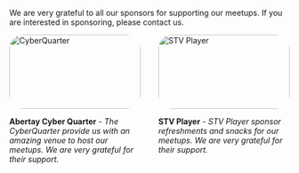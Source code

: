 We are very grateful to all our sponsors for supporting our meetups. If you are interested in sponsoring, please contact us.

<div class="sponsors">
<div class="sponsor">
  <img alt="CyberQuarter" src="/images/sponsors/abertay-cyber-quarter-logo.jpg">
  <p>
    <span class="sponsor-name">Abertay Cyber Quarter</span> - <span class="sponsor-description">The CyberQuarter provide us with an amazing venue to host our meetups. We are very grateful for their support.</span>
  </p>
</div>
<div class="sponsor">
  <img alt="STV Player" src="/images/sponsors/stv-player-logo.png">
  <p>
    <span class="sponsor-name">STV Player</span> - <span class="sponsor-description">STV Player sponsor refreshments and snacks for our meetups. We are very grateful for their support.</span>
  </p>
</div>
</div>


<style>
  .sponsors {
    display: grid;
    grid-template-columns: 1fr 1fr;
    gap: 2rem;
  }

  .sponsor img {
    border-radius: 25px;
    width: 100%;
  }

  .sponsor-name {
    font-weight: bold;
  }

  .sponsor-description {
    font-style: italic;
  }

  @media (max-width: 600px) {
    .sponsors {
      grid-template-columns: 1fr;
    }

    html .sponsor {
      border-bottom: 2px solid black;
    }

    html.dark .sponsor {
      border-bottom: 2px solid #DFDFD7;
    }
  }
</style>
